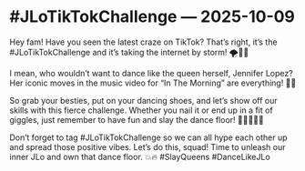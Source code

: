 # #JLoTikTokChallenge — 2025-10-09

Hey fam! Have you seen the latest craze on TikTok? That’s right, it’s the #JLoTikTokChallenge and it’s taking the internet by storm! 🌪️💃🏽

I mean, who wouldn’t want to dance like the queen herself, Jennifer Lopez? Her iconic moves in the music video for “In The Morning” are everything! 👑💫

So grab your besties, put on your dancing shoes, and let’s show off our skills with this fierce challenge. Whether you nail it or end up in a fit of giggles, just remember to have fun and slay the dance floor! 💁🏽‍♀️💃🏼

Don’t forget to tag #JLoTikTokChallenge so we can all hype each other up and spread those positive vibes. Let’s do this, squad! Time to unleash our inner JLo and own that dance floor. 💥🔥 #SlayQueens #DanceLikeJLo